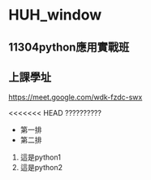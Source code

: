 # HUH_window
## 11304python應用實戰班
## 上課學址
https://meet.google.com/wdk-fzdc-swx

<<<<<<< HEAD
??????????

- 第一排
- 第二排

1. 這是python1
2. 這是python2